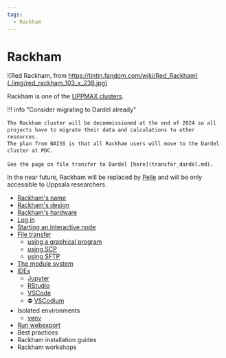 ```yaml
---
tags:
  - Rackham
---
```


# Rackham

![Red Rackham, from https://tintin.fandom.com/wiki/Red_Rackham](./img/red_rackham_103_x_238.jpg)

Rackham is one of the [UPPMAX clusters](uppmax_cluster.md).

!!! info "Consider migrating to Dardel already"

    The Rackham cluster will be decommissioned at the end of 2024 so all
    projects have to migrate their data and calculations to other resources.
    The plan from NAISS is that all Rackham users will move to the Dardel cluster at PDC.

    See the page on file transfer to Dardel [here](transfer_dardel.md).

In the near future, Rackham will be replaced by [Pelle](pelle.md)
and will be only accessible to Uppsala researchers.

- [Rackham's name](rackhams_name.md)
- [Rackham's design](rackhams_design.md)
- [Rackham's hardware](../hardware/clusters/rackham.md)
- [Log in](../getting_started/login_rackham.md)
- [Starting an interactive node](start_interactive_node_on_rackham.md)
- [File transfer](transfer_rackham.md)
    - [using a graphical program](rackham_file_transfer_using_gui.md)
    - [using SCP](../software/rackham_file_transfer_using_scp.md)
    - [using SFTP](../software/rackham_file_transfer_using_sftp.md)
- [The module system](rackham_modules.md)
- [IDEs](../software/ides_on_rackham.md)
    - [Jupyter](../software/jupyter.md)
    - [RStudio](../software/rstudio_on_rackham.md)
    - [VSCode](../software/vscode_on_rackham.md)
    - :no_entry: [VSCodium](../software/vscodium_on_rackham.md)
- Isolated environments
    - [venv](../software/venv_on_rackham.md)
- [Run webexport](webexport.md)
- Best practices
- Rackham installation guides
- Rackham workshops
